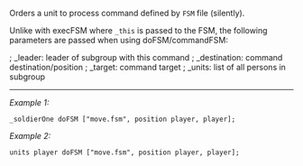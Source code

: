 Orders a unit to process command defined by `FSM` file (silently). 

Unlike with execFSM where `_this` is passed to the FSM, the following parameters are passed when using doFSM/commandFSM:

; _leader: leader of subgroup with this command 
; _destination: command destination/position
; _target: command target 
; _units: list of all persons in subgroup


---
*Example 1:*
```sqf
_soldierOne doFSM ["move.fsm", position player, player];
```

*Example 2:*
```sqf
units player doFSM ["move.fsm", position player, player];
```